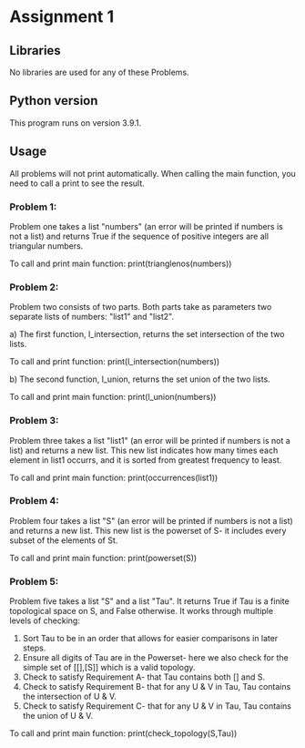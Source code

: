 # Assignment 1

## Libraries
No libraries are used for any of these Problems.

## Python version
This program runs on version 3.9.1.

## Usage
All problems will not print automatically. When calling the main function, you need to call a print to see the result.

### Problem 1:
Problem one takes a list "numbers" (an error will be printed if numbers is not a list) and returns True if the sequence of positive integers are all triangular numbers.

To call and print main function:
    print(trianglenos(numbers))


### Problem 2:
Problem two consists of two parts. Both parts take as parameters two separate lists of numbers: "list1" and "list2".

a) The first function, l_intersection, returns the set intersection of the two lists.

To call and print function:
    print(l_intersection(numbers))


b) The second function, l_union, returns the set union of the two lists.

To call and print main function:
    print(l_union(numbers))


### Problem 3:
Problem three takes a list "list1" (an error will be printed if numbers is not a list) and returns a new list. This new list indicates how many times each element in list1 occurrs, and it is sorted from greatest frequency to least.

To call and print main function:
    print(occurrences(list1))


### Problem 4:
Problem four takes a list "S" (an error will be printed if numbers is not a list) and returns a new list. This new list is the powerset of S- it includes every subset of the elements of St.

To call and print main function:
    print(powerset(S))


### Problem 5:
Problem five takes a list "S" and a list "Tau". It returns True if Tau is a finite topological space on S, and False otherwise. It works through multiple levels of checking:
1. Sort Tau to be in an order that allows for easier comparisons in later steps.
2. Ensure all digits of Tau are in the Powerset- here we also check for the simple set of [[],[S]] which is a valid topology.
3. Check to satisfy Requirement A- that Tau contains both [] and S.
4. Check to satisfy Requirement B- that for any U & V in Tau, Tau contains the intersection of U & V.
5. Check to satisfy Requirement C- that for any U & V in Tau, Tau contains the union of U & V.

To call and print main function:
    print(check_topology(S,Tau))